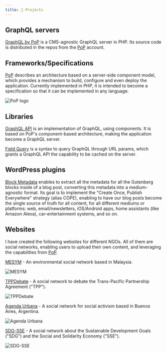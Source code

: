 ```yaml
---
title: 💼 Projects
---
```


## GraphQL servers

[GraphQL by PoP](https://graphql-by-pop.com) is a CMS-agnostic GraphQL server in PHP. Its source code is distributed in the repos from the [PoP](https://github.com/getpop) account.

## Frameworks/Specifications

[PoP](https://github.com/leoloso/PoP) describes an architecture based on a server-side component model, which provides a mechanism to build, configure and even deploy the application. Currently implemented in PHP, it is intended to become a specification so that it can be implemented in any language.

![PoP logo](/images/pop-logo-horizontal-whitebg.png)

## Libraries

[GraphQL API](https://github.com/getpop/api-graphql) is an implementation of GraphQL, using components. It is based on PoP's component-based architecture, making the application become a GraphQL server.

[Field Query](https://github.com/getpop/field-query) is a syntax to query GraphQL through URL params, which grants a GraphQL API the capability to be cached on the server.

<!-- ![GraphQL logo](/images/graphql-logo.png) -->

## WordPress plugins

[Block Metadata](https://wordpress.org/plugins/block-metadata/) enables to extract all the metadata for all the Gutenberg blocks inside of a blog post, converting this metadata into a medium-agnostic format. Its goal is to implement the "Create Once, Publish Everywhere" strategy (alias COPE), enabling to have our blog posts become the single source of truth for all content, for all different mediums or platforms: web, email/newsletters, iOS/Android apps, home assistants (like Amazon Alexa), car-entertainment systems, and so on.

<!-- ![Banner for my plugin "Block Metadata"](/images/block-metadata-banner.jpg) -->

## Websites

I have created the following websites for different NGOs. All of them are social networks, enabling users to upload their own content, and leveraging the capabilities from [PoP](https://github.com/leoloso/PoP).

[MESYM](https://www.mesym.com) - An environmental social network based in Malaysia.

![MESYM](/images/mesym-1200.jpg "MESYM")

[TPPDebate](https://my.tppdebate.org) - A social network to debate the Trans-Pacific Partnership Agreement ("TPP").

![TPPDebate](/images/tppdebate-1200.jpg "TPPDebate")

[Agenda Urbana](https://agendaurbana.org) - A social network for social activism based in Buenos Aires, Argentina.

![Agenda Urbana](/images/agendaurbana-1200.jpg "Agenda Urbana")

[SDG-SSE](https://sdg-sse.org) - A social network about the Sustainable Development Goals ("SDG") and the Social and Solidarity Economy ("SSE").

![SDG-SSE](/images/sdg-sse-1200.jpg "SDG-SSE")

<!-- ## Ventures

I am on my way to become an entrepreneur, through the following ventures (which I'm still working on):

[Verticals](https://verticals.io) - a Platform as a Service (PaaS) solution to provide decentralized vertical portals, composed by niche websites (which are autonomous, living under their own URL), to anyone. It's a B2B, providing the infrastructure, software and tools for entrepreneurs to launch their own businesses, to own and monetize their own vertical portals. -->

<!-- ![Verticals](/images/verticals-1200.jpg "Verticals") -->

<!-- [SukiPoP](https://sukipop.com) - An implementation of a social network from Verticals. This website demonstrates how a community can own its own social network. -->

<!-- ![SukiPoP](/images/sukipop-1200.jpg "SukiPoP") -->
